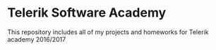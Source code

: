 # Telerik Software Academy

This repository includes all of my projects and homeworks for Telerik academy 2016/2017
